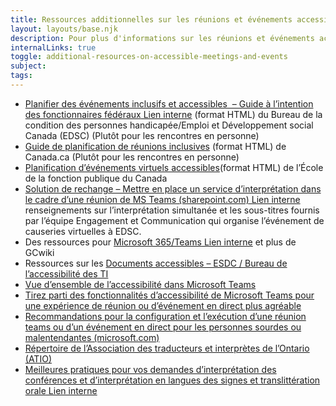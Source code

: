 ```yaml
---
title: Ressources additionnelles sur les réunions et événements accessibles
layout: layouts/base.njk
description: Pour plus d'informations sur les réunions et événements accessibles, vous pouvez consulter cette liste de liens.
internalLinks: true
toggle: additional-resources-on-accessible-meetings-and-events
subject:
tags:
---
```


- [Planifier des événements inclusifs et accessibles  – Guide à l’intention des fonctionnaires fédéraux<span class="fas fa-external-link-square-alt mrgn-lft-sm mrgn-rght-sm"></span><span class="wb-inv"> Lien interne</span>](https://intranet.canada.ca/hr-rh/ve/dee-deme/piae-peia-fra.asp) (format HTML) du Bureau de la condition des personnes handicapée/Emploi et Développement social Canada (EDSC) (Plutôt pour les rencontres en personne)
- [Guide de planification de réunions inclusives](https://www.canada.ca/fr/emploi-developpement-social/programmes/invalidite/cra/reunions-inclusives.html) (format HTML) de Canada.ca (Plutôt pour les rencontres en personne)
- [Planification d’événements virtuels accessibles](https://www.csps-efpc.gc.ca/Tools/jobaids/access-virtual-events-fra.aspx)(format HTML) de l’École de la fonction publique du Canada
- [Solution de rechange – Mettre en place un service d’interprétation dans le cadre d’une réunion de MS Teams (sharepoint.com)<span class="fas fa-external-link-square-alt mrgn-lft-sm mrgn-rght-sm"></span><span class="wb-inv"> Lien interne</span>](https://014gc.sharepoint.com/:w:/r/sites/CMC-GCC/_layouts/15/doc2.aspx?sourcedoc=%7B58356E6F-A2D6-499E-BEBC-DD28C2254186%7D&file=Workaround-for-Interpretation-in-Teams_20210226_FR.docx&action=default&mobileredirect=true) renseignements sur l’interprétation simultanée et les sous-titres fournis par l’équipe Engagement et Communication qui organise l’événement de causeries virtuelles à EDSC.
- Des ressources pour [Microsoft 365/Teams<span class="fas fa-external-link-square-alt mrgn-lft-sm mrgn-rght-sm"></span><span class="wb-inv"> Lien interne</span>](https://wiki.gccollab.ca/M365/Accueil/Teams) et plus de GCwiki
- Ressources sur les [Documents accessibles – ESDC / Bureau de l’accessibilité des TI](https://bati-itao.github.io/resources/accessible-documents-fr.html)
- [Vue d’ensemble de l’accessibilité dans Microsoft Teams](https://support.microsoft.com/fr-fr/office/vue-d-ensemble-de-l-accessibilit%C3%A9-dans-microsoft-teams-2d4009e7-1300-4766-87e8-7a217496c3d5?ui=en-us&rs=en-us&ad=us)
- [Tirez parti des fonctionnalités d’accessibilité de Microsoft Teams pour une expérience de réunion ou d’événement en direct plus agréable](https://support.microsoft.com/fr-fr/office/tirez-parti-des-fonctionnalit%C3%A9s-d-accessibilit%C3%A9-de-microsoft-teams-pour-une-exp%C3%A9rience-de-r%C3%A9union-ou-d-%C3%A9v%C3%A9nement-en-direct-plus-agr%C3%A9able-eec38ba3-689b-4ab4-8b6a-1c1c30259d86)
- [Recommandations pour la configuration et l’exécution d’une réunion teams ou d’un événement en direct pour les personnes sourdes ou malentendantes (microsoft.com)](https://support.microsoft.com/fr-fr/topic/recommandations-pour-la-configuration-et-l-ex%C3%A9cution-d-une-r%C3%A9union-teams-ou-d-un-%C3%A9v%C3%A9nement-en-direct-pour-les-personnes-sourdes-ou-malentendantes-6d5ff6ac-c6f3-434b-ac95-c6e2e15ff0ac)
- [Répertoire de l’Association des traducteurs et interprètes de l’Ontario (ATIO)](https://atio.on.ca/directory/?lang=fr)
- [Meilleures pratiques pour vos demandes d’interprétation des conférences et d’interprétation en langues des signes et translittération orale<span class="fas fa-external-link-square-alt mrgn-lft-sm mrgn-rght-sm"></span><span class="wb-inv"> Lien interne</span>](http://gcintranet.tpsgc-pwgsc.gc.ca/bt-tb/interpretation/pratiques-practices-fra.html)
